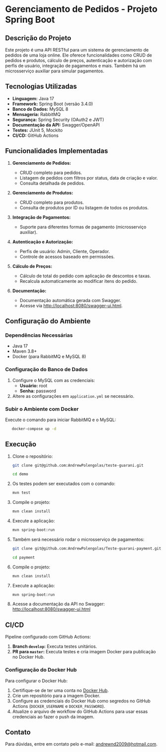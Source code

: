 
# Gerenciamento de Pedidos - Projeto Spring Boot

## Descrição do Projeto

Este projeto é uma API RESTful para um sistema de gerenciamento de pedidos de uma loja online. Ele oferece funcionalidades como CRUD de pedidos e produtos, cálculo de preços, autenticação e autorização com perfis de usuário, integração de pagamentos e mais. Também há um microsserviço auxiliar para simular pagamentos.

## Tecnologias Utilizadas

- **Linguagem:** Java 17
- **Framework:** Spring Boot (versão 3.4.0)
- **Banco de Dados:** MySQL 8
- **Mensageria:** RabbitMQ
- **Segurança:** Spring Security (OAuth2 e JWT)
- **Documentação da API:** Swagger/OpenAPI
- **Testes:** JUnit 5, Mockito
- **CI/CD:** GitHub Actions

## Funcionalidades Implementadas

1. **Gerenciamento de Pedidos:**
   - CRUD completo para pedidos.
   - Listagem de pedidos com filtros por status, data de criação e valor.
   - Consulta detalhada de pedidos.

2. **Gerenciamento de Produtos:**
   - CRUD completo para produtos.
   - Consulta de produtos por ID ou listagem de todos os produtos.

3. **Integração de Pagamentos:**
   - Suporte para diferentes formas de pagamento (microsserviço auxiliar).

4. **Autenticação e Autorização:**
   - Perfis de usuário: Admin, Cliente, Operador.
   - Controle de acessos baseado em permissões.

5. **Cálculo de Preços:**
   - Cálculo de total do pedido com aplicação de descontos e taxas.
   - Recalcula automaticamente ao modificar itens do pedido.

6. **Documentação:**
   - Documentação automática gerada com Swagger.
   - Acesse via [http://localhost:8080/swagger-ui.html](http://localhost:8080/swagger-ui.html).

## Configuração do Ambiente

### Dependências Necessárias

- Java 17
- Maven 3.8+
- Docker (para RabbitMQ e MySQL 8)

### Configuração do Banco de Dados

1. Configure o MySQL com as credenciais:
   - **Usuário:** root
   - **Senha:** password
2. Altere as configurações em `application.yml` se necessário.

### Subir o Ambiente com Docker

Execute o comando para iniciar RabbitMQ e o MySQL:

   ```bash
      docker-compose up -d
   ```

## Execução

1. Clone o repositório:
   ```bash
   git clone git@github.com:AndrewPolengolas/teste-guarani.git
   
   cd demo
   ```
2. Os testes podem ser executados com o comando:

   ```bash
   mvn test
   ```
3. Compile o projeto:
   ```bash
   mvn clean install
   ```
4. Execute a aplicação:
   ```bash
   mvn spring-boot:run
   ```
5. Também será necessário rodar o microsserviço de pagamentos:
   ```bash
   git clone git@github.com:AndrewPolengolas/Teste-guarani-payment.git
   
   cd payment
   ```
6. Compile o projeto:
   ```bash
   mvn clean install
   ```
7. Execute a aplicação:
   ```bash
   mvn spring-boot:run
   ```
8. Acesse a documentação da API no Swagger:
   [http://localhost:8080/swagger-ui.html](http://localhost:8080/swagger-ui.html)

## CI/CD

Pipeline configurado com GitHub Actions:

1. **Branch `develop`:** Executa testes unitários.
2. **PR para `master`:** Executa testes e cria imagem Docker para publicação no Docker Hub.

### Configuração do Docker Hub

Para configurar o Docker Hub:

1. Certifique-se de ter uma conta no [Docker Hub](https://hub.docker.com/).
2. Crie um repositório para a imagem Docker.
3. Configure as credenciais do Docker Hub como segredos no GitHub Actions (`DOCKER_USERNAME` e `DOCKER_PASSWORD`).
4. Atualize o arquivo de workflow do GitHub Actions para usar essas credenciais ao fazer o push da imagem.

## Contato

Para dúvidas, entre em contato pelo e-mail: [andrewnd2009@hotmail.com](mailto:andrewnd2009@hotmail.com).
